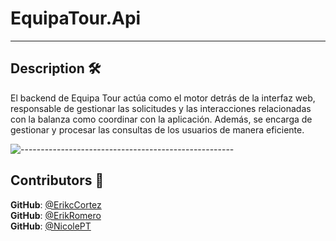 # EquipaTour.Api

---

<h2 id="description"> Description 🛠️  </h2>

El backend de Equipa Tour actúa como el motor detrás de la interfaz web, responsable de gestionar las solicitudes y las interacciones relacionadas con la balanza como coordinar con la aplicación.
Además, se encarga de gestionar y procesar las consultas de los usuarios de manera eficiente.

![-----------------------------------------------------](https://raw.githubusercontent.com/andreasbm/readme/master/assets/lines/rainbow.png)

<h2 id="contributors"> Contributors 🤝 </h2>

**GitHub**: <a href="https://github.com/EcoCharlie">@ErikcCortez</a> <br>
**GitHub**: <a href="https://github.com/ErikRomeroPolli)">@ErikRomero</a> <br>
**GitHub**: <a href="https://github.com/NicolePT">@NicolePT</a> <br>
